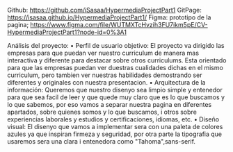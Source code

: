 Github: https://github.com/iSasaa/HypermediaProjectPart1
GitPage: https://isasaa.github.io/HypermediaProjectPart1/
Figma: prototipo de la pagina; https://www.figma.com/file/WUTMXTcHvzih3FU7ikm5pE/CV-HypermediaProjectPart1?node-id=0%3A1

Análisis del proyecto:
  • Perfil de usuario objetivo:
      El proyecto va dirigido las empresas para que puedan ver nuestro curriculum de manera mas interactiva y diferente para destacar sobre otros curriculums.
      Esta orientado para que las empresas puedan ver duestras cualidades dichas en el mismo curriculum, pero tambien ver nuestras habilidades demostrando ser diferentes       y originales con nuestra presentacion.
  • Arquitectura de la información:
      Queremos que nuestro disenyo sea limpio simple y entenedor para que sea facil de leer y que quede muy claro que es lo que buscamos y lo que sabemos, por eso vamos       a separar nuestra pagina en diferentes apartados, sobre quienes somos y lo que buscamos, i otros sobre experiencias laborales y estudios y certificaciones,               idiomas, etc.
  • Diseño visual:
      El disenyo que vamos a implementar sera con una paleta de colores azules ya que inspiran firmeza y seguridad, por otra parte la tipografia que usaremos sera una         clara i entenedora como "Tahoma",sans-serif.

